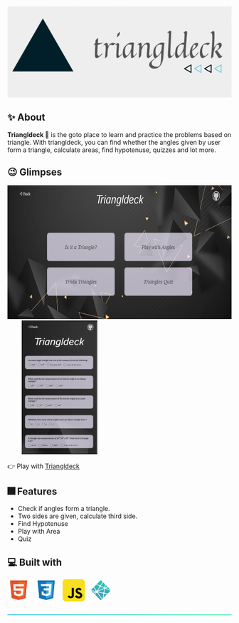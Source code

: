 <p align="center">
    <img src="img/triangldeck.gif">
</p>

## ✨ About 

<b>Triangldeck 🔺</b> is the goto place to learn and practice the problems based on triangle. With triangldeck, you can find whether the angles given by user form a triangle, calculate areas, find hypotenuse, quizzes and lot more. 

## 😉 **Glimpses**

<img src="img/triangldeck-desktop-ss.png" width="550" height="300" />&nbsp; &nbsp; &nbsp; &nbsp; <img src="img/triangldeck-mobile-ss.png" width="170" height="300" />

👉 Play with [Triangldeck](https://dcs-triangldeck.netlify.app/)

## 🎆 **Features**

- Check if angles form a triangle.
- Two sides are given, calculate third side.
- Find Hypotenuse
- Play with Area
- Quiz

## 💻 **Built with**



<img src="img/html.svg" width="50" height="50" /> &nbsp; <img src="img/css.svg" width="50" height="50" /> &nbsp;  <img src="img/javascript.svg" width="50" height="50" /> &nbsp;  <img src="img/netlify.svg" width="50" height="50" />


![](https://raw.githubusercontent.com/dcs-soni/MinionSpeaks/main/img/aqua-line.png)

